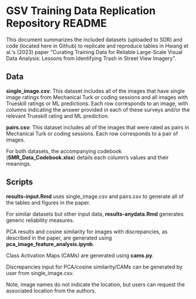 # GSV Training Data Replication Repository README

This document summarizes the included datasets (uploaded to SDR) and code (located here in Github) to replicate and reproduce tables in Hwang et al.'s (2023) paper "Curating Training Data for Reliable Large-Scale Visual Data Analysis: Lessons from Identifying Trash in Street View Imagery". 

## Data
**single_image.csv**: This dataset includes all of the images that have single image ratings from Mechanical Turk or coding sessions and all images with Trueskill ratings or ML predictions. Each row corresponds to an image, with columns indicating the answer provided in each of these surveys and/or the relevant Trueskill rating and ML prediction. 

**pairs.csv**: This dataset includes all of the images that were rated as pairs in Mechanical Turk or coding sessions. Each row corresponds to a pair of images. 

For both datasets, the accompanying codebook (**SMR_Data_Codebook.xlsx**) details each column’s values and their meanings.

## Scripts
**results-input.Rmd** uses single_image.csv and pairs.csv to generate all of the tables and figures in the paper.

For similar datasets but other input data, **results-anydata.Rmd** generates generic reliability measures.

PCA results and cosine similarity for images with discrepancies, as described in the paper, are generated using **pca_image_feature_analysis.ipynb**. 

Class Activation Maps (CAMs) are generated using **cams.py**.

Discrepancies input for PCA/cosine similarity/CAMs can be generated by user from single_image.csv.

Note, image names do not indicate the location, but users can request the associated location from the authors.



